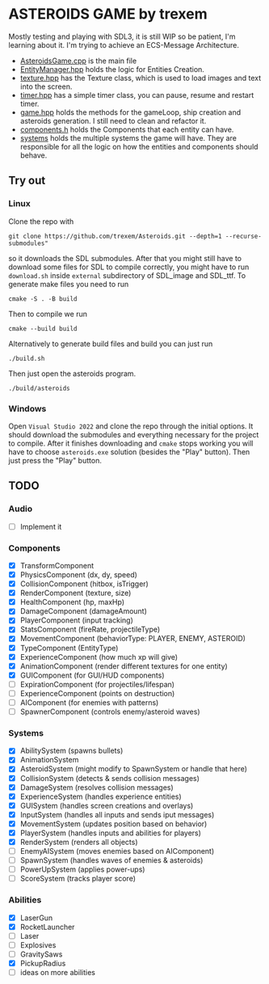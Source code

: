 # ASTEROIDS GAME by trexem
Mostly testing and playing with SDL3, it is still WIP so be patient, I'm learning about it. I'm trying to achieve an ECS-Message Architecture.

* [AsteroidsGame.cpp](https://github.com/trexem/Asteroids/blob/master/src/AsteroidsGame.cpp) is the main file
* [EntityManager.hpp](https://github.com/trexem/Asteroids/blob/master/include/EntityManager.h) holds the logic for Entities Creation.
* [texture.hpp](https://github.com/trexem/Asteroids/blob/master/include/texture.hpp) has the Texture class, which is used to load images and text into the screen.
* [timer.hpp](https://github.com/trexem/Asteroids/blob/master/include/timer.hpp) has a simple timer class, you can pause, resume and restart timer.
* [game.hpp](https://github.com/trexem/Asteroids/blob/master/include/game.hpp) holds the methods for the gameLoop, ship creation and asteroids generation. I still need to clean and refactor it.
* [components.h](https://github.com/trexem/Asteroids/blob/master/include/Components.h) holds the Components that each entity can have.
* [systems](https://github.com/trexem/Asteroids/tree/master/include/systems) holds the multiple systems the game will have. They are responsible for all the logic on how the entities and components should behave.


## Try out
### Linux
Clone the repo with
```shell
git clone https://github.com/trexem/Asteroids.git --depth=1 --recurse-submodules"
``` 
so it downloads the SDL submodules. After that you might still have to download some files for SDL to compile correctly, you might have to run `download.sh` inside `external` subdirectory of SDL_image and SDL_ttf. 
To generate make files you need to run
```shell
cmake -S . -B build
```
Then to compile we run 
```shell
cmake --build build
```
Alternatively to generate build files and build you can just run
```shell
./build.sh
```
Then just open the asteroids program.
```shell
./build/asteroids
```
### Windows
Open `Visual Studio 2022` and clone the repo through the initial options. It should download the submodules and everything necessary for the project to compile. 
After it finishes downloading and `cmake` stops working you will have to choose `asteroids.exe` solution (besides the "Play" button). Then just press the "Play" button.

## TODO
### Audio
 - [ ] Implement it
### Components
 - [X] TransformComponent 
 - [X] PhysicsComponent (dx, dy, speed)
 - [X] CollisionComponent (hitbox, isTrigger)
 - [X] RenderComponent (texture, size)
 - [X] HealthComponent (hp, maxHp)
 - [X] DamageComponent (damageAmount)
 - [X] PlayerComponent (input tracking)
 - [X] StatsComponent (fireRate, projectileType)
 - [X] MovementComponent (behaviorType: PLAYER, ENEMY, ASTEROID)
 - [X] TypeComponent (EntityType)
 - [X] ExperienceComponent (how much xp will give)
 - [X] AnimationComponent (render different textures for one entity)
 - [X] GUIComponent (for GUI/HUD components)
 - [ ] ExpirationComponent (for projectiles/lifespan)
 - [ ] ExperienceComponent (points on destruction)
 - [ ] AIComponent (for enemies with patterns)
 - [ ] SpawnerComponent (controls enemy/asteroid waves)
 ### Systems
 - [X] AbilitySystem (spawns bullets)
 - [X] AnimationSystem
 - [X] AsteroidSystem (might modify to SpawnSystem or handle that here)
 - [X] CollisionSystem (detects & sends collision messages)
 - [X] DamageSystem (resolves collision messages)
 - [X] ExperienceSystem (handles experience entities)
 - [X] GUISystem (handles screen creations and overlays)
 - [X] InputSystem (handles all inputs and sends iput messages)
 - [X] MovementSystem (updates position based on behavior)
 - [X] PlayerSystem (handles inputs and abilities for players)
 - [X] RenderSystem (renders all objects)
 - [ ] EnemyAISystem (moves enemies based on AIComponent)
 - [ ] SpawnSystem (handles waves of enemies & asteroids)
 - [ ] PowerUpSystem (applies power-ups)
 - [ ] ScoreSystem (tracks player score)
### Abilities
 - [X] LaserGun
 - [X] RocketLauncher
 - [ ] Laser
 - [ ] Explosives
 - [ ] GravitySaws
 - [X] PickupRadius
 - [ ] ideas on more abilities
